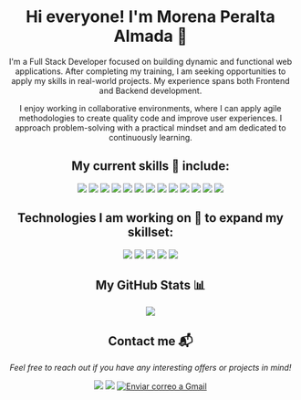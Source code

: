 <h1 align="center">Hi everyone! I'm Morena Peralta Almada 👾</h1>

<p align="center">I'm a Full Stack Developer focused on building dynamic and functional web applications. After completing my training, I am seeking opportunities to apply my skills in real-world projects. My experience spans both Frontend and Backend development.</p>

<p align="center">
  I enjoy working in collaborative environments, where I can apply agile methodologies to create quality code and improve user experiences. I approach problem-solving with a practical mindset and am dedicated to continuously learning.</p>

<h2 align="center">My current skills 🔰 include:</h2>

<p align="center">
  <img src="https://img.shields.io/badge/CSS3-1572B6?style=for-the-badge&logo=css3&logoColor=white">
  <img src="https://img.shields.io/badge/HTML5-E34F26?style=for-the-badge&logo=html5&logoColor=white">
  <img src="https://img.shields.io/badge/JavaScript-323330?style=for-the-badge&logo=javascript&logoColor=F7DF1E">
  <img src="https://img.shields.io/badge/TypeScript-007ACC?style=for-the-badge&logo=typescript&logoColor=white">
  <img src="https://img.shields.io/badge/React-20232A?style=for-the-badge&logo=react&logoColor=61DAFB">
  <img src="https://img.shields.io/badge/Bootstrap-563D7C?style=for-the-badge&logo=bootstrap&logoColor=white">
  <img src="https://img.shields.io/badge/Node%20js-339933?style=for-the-badge&logo=nodedotjs&logoColor=white">
  <img src="https://img.shields.io/badge/GIT-E44C30?style=for-the-badge&logo=git&logoColor=white">
  <img src="https://img.shields.io/badge/MongoDB-4EA94B?style=for-the-badge&logo=mongodb&logoColor=white">
  <img src="https://img.shields.io/badge/MySQL-005C84?style=for-the-badge&logo=mysql&logoColor=white">
  <img src="https://img.shields.io/badge/Docker-2CA5E0?style=for-the-badge&logo=docker&logoColor=white">
  <img src="https://img.shields.io/badge/Postman-FF6C37?style=for-the-badge&logo=Postman&logoColor=white">
  <img src="https://img.shields.io/badge/VSCode-0078D4?style=for-the-badge&logo=visual%20studio%20code&logoColor=white">
</p>

<h2 align="center">Technologies I am working on 🚧 to expand my skillset:</h2>

<p align="center">
  <img src="https://img.shields.io/badge/PHP-777BB4?style=for-the-badge&logo=php&logoColor=white">
  <img src="https://img.shields.io/badge/Laravel-FF2D20?style=for-the-badge&logo=laravel&logoColor=white">
  <img src="https://img.shields.io/badge/Composer-885630?style=for-the-badge&logo=Composer&logoColor=white">
  <img src="https://img.shields.io/badge/Python-FFD43B?style=for-the-badge&logo=python&logoColor=blue">
  <img src="https://img.shields.io/badge/Flask-000000?style=for-the-badge&logo=flask&logoColor=white">
</p>

<h2 align="center">My GitHub Stats 📊</h2>

<p align="center">
  <a href="https://git.io/awesome-stats-card"><img src="https://awesome-github-stats.azurewebsites.net/user-stats/More-Pe?cardType=github&theme=nightowl&preferLogin=false"></a>
</p>

<h2 align="center">Contact me 📬</h2>

<p align="center">
<em>Feel free to reach out if you have any interesting offers or projects in mind!</em>
</p>

<p align="center">
  <a href="https://more-pe.github.io/MP-Portfolio/" target="_blank"><img src="https://img.shields.io/badge/my_portfolio-235?style=for-the-badge&logo=ko-fi&logoColor=cyan"></a>
  <a href="https://www.linkedin.com/in/morena-peralta-almada" target="_blank"><img src="https://img.shields.io/badge/LinkedIn-0077B5?style=for-the-badge&logo=linkedin&logoColor=white"></a>
  <a href="mailto:mperalta.dev@gmail.com?subject=Asunto del correo&body=Cuerpo del correo"><img src="https://img.shields.io/badge/Gmail-D14836?style=for-the-badge&logo=gmail&logoColor=white" alt="Enviar correo a Gmail"></a>
</p>




